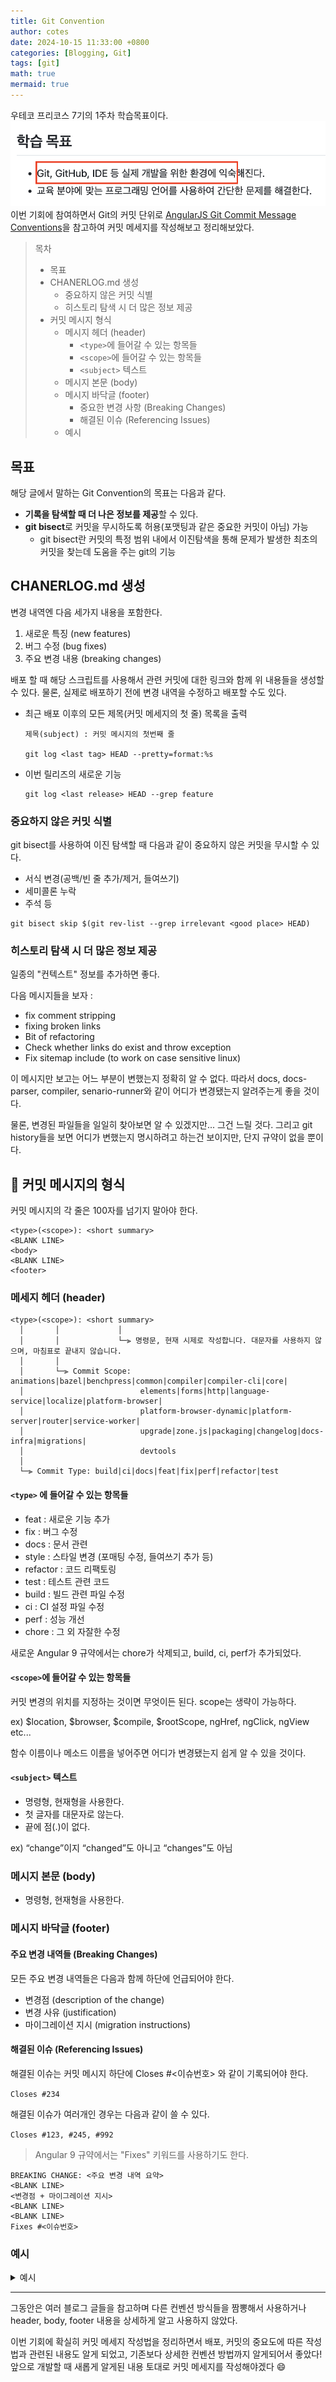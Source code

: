 ```yaml
---
title: Git Convention
author: cotes
date: 2024-10-15 11:33:00 +0800
categories: [Blogging, Git]
tags: [git]
math: true
mermaid: true
---
```


우테코 프리코스 7기의 1주차 학습목표이다.
![alt text](/assets/img/image-4.png)
이번 기회에 참여하면서 Git의 커밋 단위로  [AngularJS Git Commit Message Conventions](https://gist.github.com/stephenparish/9941e89d80e2bc58a153)을 참고하여 커밋 메세지를 작성해보고 정리해보았다.

> 목차
>
> - 목표
> - CHANERLOG.md 생성
>   - 중요하지 않은 커밋 식별
>   - 히스토리 탐색 시 더 많은 정보 제공
> - 커밋 메시지 형식
>   - 메시지 헤더 (header)
>     - `<type>`에 들어갈 수 있는 항목들
>     - `<scope>`에 들어갈 수 있는 항목들
>     - `<subject>` 텍스트
>   - 메시지 본문 (body)
>   - 메시지 바닥글 (footer)
>     - 중요한 변경 사항 (Breaking Changes)
>     - 해결된 이슈 (Referencing Issues)
>   - 예시

## 목표

해당 글에서 말하는 Git Convention의 목표는 다음과 같다.

- **기록을 탐색할 때 더 나은 정보를 제공**할 수 있다.
- **git bisect**로 커밋을 무시하도록 허용(포맷팅과 같은 중요한 커밋이 아님) 가능
  - git bisect란 커밋의 특정 범위 내에서 이진탐색을 통해 문제가 발생한 최초의 커밋을 찾는데 도움을 주는 git의 기능

## CHANERLOG.md 생성

변경 내역엔 다음 세가지 내용을 포함한다.

1. 새로운 특징 (new features)
2. 버그 수정 (bug fixes)
3. 주요 변경 내용 (breaking changes)

배포 할 때 해당 스크립트를 사용해서 관련 커밋에 대한 링크와 함께 위 내용들을 생성할 수 있다.
물론, 실제로 배포하기 전에 변경 내역을 수정하고 배포할 수도 있다.

- 최근 배포 이후의 모든 제목(커밋 메세지의 첫 줄) 목록을 출력
    ```
    제목(subject) : 커밋 메시지의 첫번째 줄

    git log <last tag> HEAD --pretty=format:%s
    ```
- 이번 릴리즈의 새로운 기능
    ```
    git log <last release> HEAD --grep feature
     ```

### 중요하지 않은 커밋 식별

git bisect를 사용하여 이진 탐색할 때
다음과 같이 중요하지 않은 커밋을 무시할 수 있다.

- 서식 변경(공백/빈 줄 추가/제거, 들여쓰기)
- 세미콜론 누락
- 주석 등

```
git bisect skip $(git rev-list --grep irrelevant <good place> HEAD)
```

### 히스토리 탐색 시 더 많은 정보 제공

일종의 "컨텍스트" 정보를 추가하면 좋다.

다음 메시지들을 보자 :

- fix comment stripping
- fixing broken links
- Bit of refactoring
- Check whether links do exist and throw exception
- Fix sitemap include (to work on case sensitive linux)

이 메시지만 보고는 어느 부분이 변했는지 정확히 알 수 없다.
따라서 docs, docs-parser, compiler, senario-runner와 같이 어디가 변경됐는지 알려주는게 좋을 것이다.

물론, 변경된 파일들을 일일히 찾아보면 알 수 있겠지만... 그건 느릴 것다.
그리고 git history들을 보면 어디가 변했는지 명시하려고 하는건 보이지만, 단지 규약이 없을 뿐이다.

## 💬 커밋 메시지의 형식

커밋 메시지의 각 줄은 100자를 넘기지 말아야 한다.
```
<type>(<scope>): <short summary>
<BLANK LINE>
<body>
<BLANK LINE>
<footer>
```

### 메세지 헤더 (header)

```
<type>(<scope>): <short summary>
  │       │             │
  │       │             └─⫸ 명령문, 현재 시제로 작성합니다. 대문자를 사용하지 않으며, 마침표로 끝내지 않습니다.
  │       │
  │       └─⫸ Commit Scope: animations|bazel|benchpress|common|compiler|compiler-cli|core|
  │                          elements|forms|http|language-service|localize|platform-browser|
  │                          platform-browser-dynamic|platform-server|router|service-worker|
  │                          upgrade|zone.js|packaging|changelog|docs-infra|migrations|
  │                          devtools
  │
  └─⫸ Commit Type: build|ci|docs|feat|fix|perf|refactor|test
```

#### `<type>` 에 들어갈 수 있는 항목들

- feat : 새로운 기능 추가
- fix : 버그 수정
- docs : 문서 관련
- style : 스타일 변경 (포매팅 수정, 들여쓰기 추가 등)
- refactor : 코드 리팩토링
- test : 테스트 관련 코드
- build : 빌드 관련 파일 수정
- ci : CI 설정 파일 수정
- perf : 성능 개선
- chore : 그 외 자잘한 수정

 새로운 Angular 9 규약에서는 chore가 삭제되고, build, ci, perf가 추가되었다.

#### `<scope>`에 들어갈 수 있는 항목들

커밋 변경의 위치를 ​​지정하는 것이면 무엇이든 된다. scope는 생략이 가능하다.

ex) $location, $browser, $compile, $rootScope, ngHref, ngClick, ngView etc...

함수 이름이나 메소드 이름을 넣어주면 어디가 변경됐는지 쉽게 알 수 있을 것이다.

#### `<subject>` 텍스트

- 명령형, 현재형을 사용한다.
- 첫 글자를 대문자로 않는다.
- 끝에 점(.)이 없다.

ex) “change”이지 “changed”도 아니고 “changes”도 아님

### 메시지 본문 (body)

- 명령형, 현재형을 사용한다.

### 메시지 바닥글 (footer)

#### 주요 변경 내역들 (Breaking Changes)

모든 주요 변경 내역들은 다음과 함께 하단에 언급되어야 한다.

- 변경점 (description of the change)
- 변경 사유 (justification)
- 마이그레이션 지시 (migration instructions)

#### 해결된 이슈 (Referencing Issues)

해결된 이슈는 커밋 메시지 하단에 Closes #<이슈번호> 와 같이 기록되어야 한다.

`Closes #234`

해결된 이슈가 여러개인 경우는 다음과 같이 쓸 수 있다.

`Closes #123, #245, #992`

> Angular 9 규약에서는 "Fixes" 키워드를 사용하기도 한다.

```
BREAKING CHANGE: <주요 변경 내역 요약>
<BLANK LINE>
<변경점 + 마이그레이션 지시>
<BLANK LINE>
<BLANK LINE>
Fixes #<이슈번호>
```

### 예시

<details>
<summary>예시</summary>
<div markdown="1">

```
feat($browser): onUrlChange event (popstate/hashchange/polling)
Added new event to $browser:
- forward popstate event if available
- forward hashchange event if popstate not available
- do polling when neither popstate nor hashchange available
Breaks $browser.onHashChange, which was removed (use onUrlChange instead)
```

```
fix($compile): couple of unit tests for IE9

Older IEs serialize html uppercased, but IE9 does not...
Would be better to expect case insensitive, unfortunately jasmine does
not allow to user regexps for throw expectations.

Closes #392
Breaks foo.bar api, foo.baz should be used instead
```

```
feat(directive): ng:disabled, ng:checked, ng:multiple, ng:readonly, ng:selected

New directives for proper binding these attributes in older browsers (IE).
Added coresponding description, live examples and e2e tests.

Closes #351
```

```
style($location): add couple of missing semi colons
```

```
docs(guide): updated fixed docs from Google Docs

Couple of typos fixed:
- indentation
- batchLogbatchLog -> batchLog
- start periodic checking
- missing brace
```

```
feat($compile): simplify isolate scope bindings

Changed the isolate scope binding options to:
  - @attr - attribute binding (including interpolation)
  - =model - by-directional model binding
  - &expr - expression execution binding

This change simplifies the terminology as well as
number of choices available to the developer. It
also supports local name aliasing from the parent.

BREAKING CHANGE: isolate scope bindings definition has changed and
the inject option for the directive controller injection was removed.

To migrate the code follow the example below:

Before:

scope: {
  myAttr: 'attribute',
  myBind: 'bind',
  myExpression: 'expression',
  myEval: 'evaluate',
  myAccessor: 'accessor'
}

After:

scope: {
  myAttr: '@',
  myBind: '@',
  myExpression: '&',
  // myEval - usually not useful, but in cases where the expression is assignable, you can use '='
  myAccessor: '=' // in directive's template change myAccessor() to myAccessor
}

The removed `inject` wasn't generaly useful for directives so there should be no code using it.
```
</div>
</details>

---

그동안은 여러 블로그 글들을 참고하며 다른 컨벤션 방식들을 짬뽕해서 사용하거나 header, body, footer 내용을 상세하게 알고 사용하지 않았다.

이번 기회에 확실히 커밋 메세지 작성법을 정리하면서
배포, 커밋의 중요도에 따른 작성법과 관련된 내용도 알게 되었고, 기존보다 상세한 컨벤션 방법까지 알게되어서 좋았다! 앞으로 개발할 때 새롭게 알게된 내용 토대로 커밋 메세지를 작성해야겠다 😄

